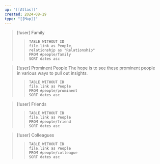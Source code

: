 ```yaml
---
up: "[[Atlas]]"
created: 2024-08-19
type: "[[Map]]"
---
```


> [!user] Family
> > ```dataview
> > TABLE WITHOUT ID
> > file.link as People,
> > relationship as "Relationship"
> > FROM #people/family 
> > SORT dates asc
> > ```

> [!user] Prominent People
> The hope is to see these prominent people in various ways to pull out insights. 
> > ```dataview
> > TABLE WITHOUT ID
> > file.link as People
> > FROM #people/prominent
> > SORT dates asc
> > ```

> [!user] Friends
> > ```dataview
> > TABLE WITHOUT ID
> > file.link as People
> > FROM #people/friend
> > SORT dates asc
> > ```

> [!user] Colleagues
> > ```dataview
> > TABLE WITHOUT ID
> > file.link as People
> > FROM #people/colleague
> > SORT dates asc
> > ```

